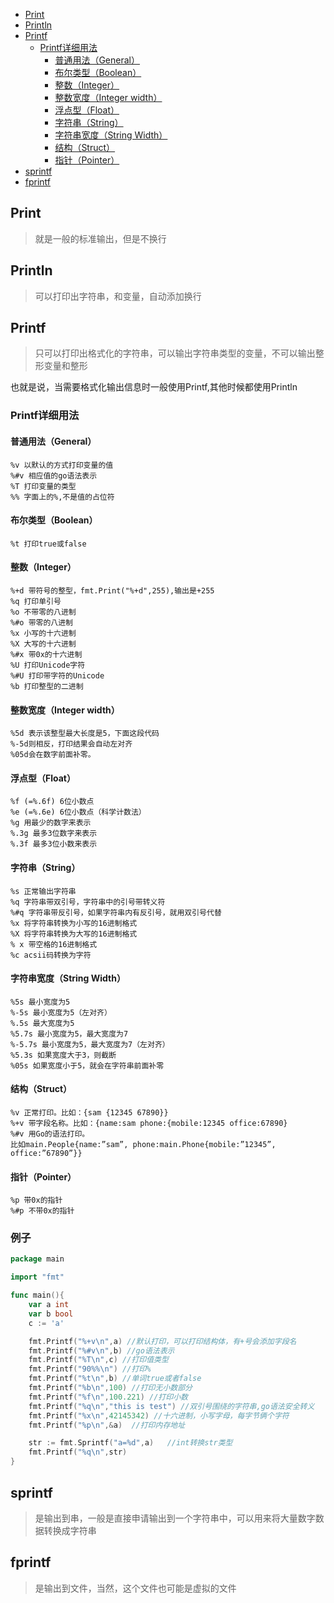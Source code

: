<!-- TOC -->

- [Print](#print)
- [Println](#println)
- [Printf](#printf)
  - [Printf详细用法](#printf详细用法)
    - [普通用法（General）](#普通用法general)
    - [布尔类型（Boolean）](#布尔类型boolean)
    - [整数（Integer）](#整数integer)
    - [整数宽度（Integer width）](#整数宽度integer-width)
    - [浮点型（Float）](#浮点型float)
    - [字符串（String）](#字符串string)
    - [字符串宽度（String Width）](#字符串宽度string-width)
    - [结构（Struct）](#结构struct)
    - [指针（Pointer）](#指针pointer)
- [sprintf](#sprintf)
- [fprintf](#fprintf)

<!-- /TOC -->

## Print
>就是一般的标准输出，但是不换行

## Println
>可以打印出字符串，和变量，自动添加换行

## Printf
>只可以打印出格式化的字符串，可以输出字符串类型的变量，不可以输出整形变量和整形

也就是说，当需要格式化输出信息时一般使用Printf,其他时候都使用Println
### Printf详细用法
#### 普通用法（General）
```
%v 以默认的方式打印变量的值
%#v 相应值的go语法表示
%T 打印变量的类型
%% 字面上的%,不是值的占位符
```
#### 布尔类型（Boolean）
```
%t 打印true或false
```
#### 整数（Integer）
```
%+d 带符号的整型，fmt.Print("%+d",255),输出是+255
%q 打印单引号
%o 不带零的八进制
%#o 带零的八进制
%x 小写的十六进制
%X 大写的十六进制
%#x 带0x的十六进制
%U 打印Unicode字符
%#U 打印带字符的Unicode
%b 打印整型的二进制
```
#### 整数宽度（Integer width）
```
%5d 表示该整型最大长度是5，下面这段代码
%-5d则相反，打印结果会自动左对齐
%05d会在数字前面补零。
```
#### 浮点型（Float）
```
%f (=%.6f) 6位小数点
%e (=%.6e) 6位小数点（科学计数法）
%g 用最少的数字来表示
%.3g 最多3位数字来表示
%.3f 最多3位小数来表示
```
#### 字符串（String）
```
%s 正常输出字符串
%q 字符串带双引号，字符串中的引号带转义符
%#q 字符串带反引号，如果字符串内有反引号，就用双引号代替
%x 将字符串转换为小写的16进制格式
%X 将字符串转换为大写的16进制格式
% x 带空格的16进制格式
%c acsii码转换为字符
```
#### 字符串宽度（String Width）
```
%5s 最小宽度为5
%-5s 最小宽度为5（左对齐）
%.5s 最大宽度为5
%5.7s 最小宽度为5，最大宽度为7
%-5.7s 最小宽度为5，最大宽度为7（左对齐）
%5.3s 如果宽度大于3，则截断
%05s 如果宽度小于5，就会在字符串前面补零
```
#### 结构（Struct）
```
%v 正常打印。比如：{sam {12345 67890}}
%+v 带字段名称。比如：{name:sam phone:{mobile:12345 office:67890}
%#v 用Go的语法打印。
比如main.People{name:”sam”, phone:main.Phone{mobile:”12345”, office:”67890”}}
```

#### 指针（Pointer）
```
%p 带0x的指针
%#p 不带0x的指针
```
### 例子
```go
package main

import "fmt"

func main(){
	var a int
	var b bool
	c := 'a'

	fmt.Printf("%+v\n",a) //默认打印，可以打印结构体，有+号会添加字段名
	fmt.Printf("%#v\n",b) //go语法表示
	fmt.Printf("%T\n",c) //打印值类型
	fmt.Printf("90%%\n") //打印%
	fmt.Printf("%t\n",b) //单词true或者false
	fmt.Printf("%b\n",100) //打印无小数部分
	fmt.Printf("%f\n",100.221) //打印小数
	fmt.Printf("%q\n","this is test") //双引号围绕的字符串,go语法安全转义
	fmt.Printf("%x\n",42145342) //十六进制，小写字母，每字节俩个字符
	fmt.Printf("%p\n",&a)  //打印内存地址

	str := fmt.Sprintf("a=%d",a)   //int转换str类型
	fmt.Printf("%q\n",str)
}
```
## sprintf
>是输出到串，一般是直接申请输出到一个字符串中，可以用来将大量数字数据转换成字符串
## fprintf
>是输出到文件，当然，这个文件也可能是虚拟的文件


